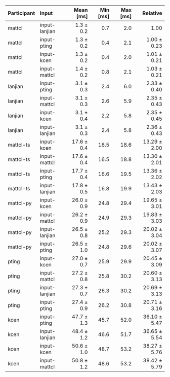 | Participant | Input | Mean [ms] | Min [ms] | Max [ms] | Relative |
|:---|:---|---:|---:|---:|---:|
| mattcl | input-lanjian | 1.3 ± 0.2 | 0.7 | 2.0 | 1.00 |
| mattcl | input-pting | 1.3 ± 0.2 | 0.4 | 2.1 | 1.00 ± 0.23 |
| mattcl | input-kcen | 1.3 ± 0.2 | 0.4 | 2.0 | 1.01 ± 0.21 |
| mattcl | input-mattcl | 1.4 ± 0.2 | 0.8 | 2.1 | 1.03 ± 0.21 |
| lanjian | input-pting | 3.1 ± 0.3 | 2.4 | 6.0 | 2.33 ± 0.40 |
| lanjian | input-mattcl | 3.1 ± 0.3 | 2.6 | 5.9 | 2.35 ± 0.43 |
| lanjian | input-kcen | 3.1 ± 0.4 | 2.2 | 5.8 | 2.35 ± 0.45 |
| lanjian | input-lanjian | 3.1 ± 0.3 | 2.4 | 5.8 | 2.36 ± 0.43 |
| mattcl-ts | input-kcen | 17.6 ± 0.4 | 16.5 | 18.6 | 13.29 ± 2.00 |
| mattcl-ts | input-mattcl | 17.6 ± 0.4 | 16.5 | 18.8 | 13.30 ± 2.01 |
| mattcl-ts | input-pting | 17.7 ± 0.4 | 16.6 | 19.5 | 13.36 ± 2.02 |
| mattcl-ts | input-lanjian | 17.8 ± 0.5 | 16.8 | 19.9 | 13.43 ± 2.03 |
| mattcl-py | input-kcen | 26.0 ± 0.9 | 24.8 | 29.4 | 19.65 ± 3.01 |
| mattcl-py | input-mattcl | 26.2 ± 0.9 | 24.9 | 29.3 | 19.83 ± 3.03 |
| mattcl-py | input-lanjian | 26.5 ± 0.8 | 25.2 | 29.3 | 20.02 ± 3.04 |
| mattcl-py | input-pting | 26.5 ± 1.0 | 24.8 | 29.6 | 20.02 ± 3.07 |
| pting | input-kcen | 27.0 ± 0.7 | 25.9 | 29.9 | 20.45 ± 3.09 |
| pting | input-mattcl | 27.2 ± 0.8 | 25.8 | 30.2 | 20.60 ± 3.13 |
| pting | input-lanjian | 27.3 ± 0.7 | 26.3 | 30.2 | 20.69 ± 3.13 |
| pting | input-pting | 27.4 ± 0.9 | 26.2 | 30.8 | 20.71 ± 3.16 |
| kcen | input-pting | 47.7 ± 1.3 | 45.7 | 52.0 | 36.10 ± 5.47 |
| kcen | input-lanjian | 48.4 ± 1.2 | 46.6 | 51.7 | 36.65 ± 5.54 |
| kcen | input-kcen | 50.6 ± 1.0 | 48.7 | 53.2 | 38.27 ± 5.76 |
| kcen | input-mattcl | 50.8 ± 1.2 | 48.6 | 53.2 | 38.42 ± 5.79 |
